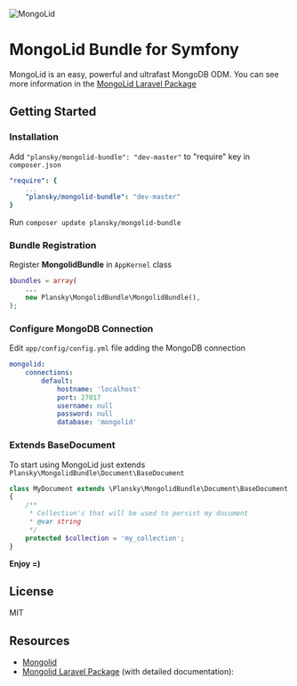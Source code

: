 ![MongoLid](https://dl.dropboxusercontent.com/u/12506137/libs_bundles/mongolid_banner.png)

# MongoLid Bundle for Symfony

MongoLid is an easy, powerful and ultrafast MongoDB ODM. You can see more information in the [MongoLid Laravel Package](https://github.com/leroy-merlin-br/mongolid-laravel)

## Getting Started

### Installation
Add `"plansky/mongolid-bundle": "dev-master"` to "require" key in `composer.json`

```yaml
"require": {
    ...
    "plansky/mongolid-bundle": "dev-master"
}
```

Run `composer update plansky/mongolid-bundle`

### Bundle Registration
Register **MongolidBundle** in `AppKernel` class

```php
$bundles = array(
    ...
    new Plansky\MongolidBundle\MongolidBundle(),
);
```

### Configure MongoDB Connection
Edit `app/config/config.yml` file adding the MongoDB connection

```yaml
mongolid:
    connections:
        default:
            hostname: 'localhost'
            port: 27017
            username: null
            password: null
            database: 'mongolid'
```

### Extends BaseDocument

To start using MongoLid just extends `Plansky\MongolidBundle\Document\BaseDocument`

```php
class MyDocument extends \Plansky\MongolidBundle\Document\BaseDocument
{
    /**
     * Collection's that will be used to persist my document
     * @var string
     */
    protected $collection = 'my_collection';
}
```

**Enjoy =)**

## License
MIT

## Resources
* [Mongolid](https://github.com/leroy-merlin-br/mongolid)
* [Mongolid Laravel Package](https://github.com/leroy-merlin-br/mongolid-laravel) (with detailed documentation): 
